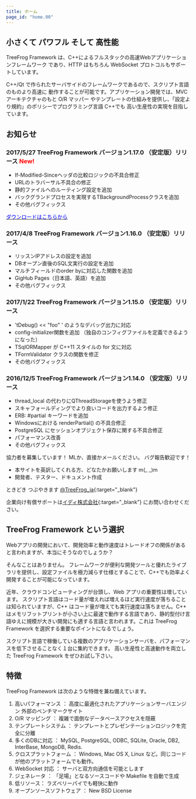 ```yaml
---
title: ホーム
page_id: "home.00"
---
```


## 小さくて パワフル そして 高性能

TreeFrog Framework は、C++によるフルスタックの高速Webアプリケーションフレームワーク
であり、HTTP はもちろん WebSocket プロトコルもサポートしています。

C++/Qt で作られたサーバサイドのフレームワークであるので、スクリプト言語のものより高速に
動作することが可能です。アプリケーション開発では、MVC アーキテクチャのもと O/R マッパー
やテンプレートの仕組みを提供し、「設定より規約」のポリシーでプログラミング言語 C++でも
高い生産性の実現を目指しています。

## お知らせ

### 2017/5/27  TreeFrog Framework バージョン1.17.0 （安定版）リリース <span style="color: red;">New!</span>

  - If-Modified-Sinceヘッダの比較ロジックの不具合修正
  - URLのトラバーサル不具合の修正
  - 静的ファイルへのルーティング設定を追加
  - バックグランドプロセスを実現するTBackgroundProcessクラスを追加
  - その他バグフィックス
   
[<span style="color: blue;">ダウンロードはこちらから</span>](download/ja)

### 2017/4/8  TreeFrog Framework バージョン1.16.0 （安定版）リリース

  - リッスンIPアドレスの設定を追加
  - DBオープン直後のSQL文実行の設定を追加
  - マルチフィールドのorder byに対応した関数を追加
  - GigHub Pages（日本語、英語）を追加
  - その他バグフィックス
  
### 2017/1/22  TreeFrog Framework バージョン1.15.0 （安定版）リリース

  - 'tDebug() << "foo" ' のようなデバッグ出力に対応
  - config-initializer関数を追加 （独自のコンフィグファイルを定義できるようになった）
  - TSqlORMapper が C++11 スタイルの for 文に対応
  - TFormValidator クラスの関数を修正
  - その他バグフィックス
    
### 2016/12/5  TreeFrog Framework バージョン1.14.0 （安定版）リリース

  - thread_local の代わりにQThreadStorageを使うよう修正
  - スキャフォールディングでより良いコードを出力するよう修正
  - ERB: #partial キーワードを追加
  - Windowsにおける renderPartial() の不具合修正
  - PostgreSQL にセッションオブジェクト保存に関する不具合修正
  - パフォーマンス改善
  - その他バグフィックス

協力者を募集しています！ MLか、直接かメールください。 バグ報告歓迎です！

 - 本サイトを英訳してくれる方、どなたかお願いします m(_ _)m
 - 開発者、テスター、ドキュメント作成
 

ときどき つぶやきます [@TreeFrog_ja](https://twitter.com/TreeFrog_ja){:target="_blank"}
 
企業向け有償サポートは[イディ株式会社](http://www.ideeinc.co.jp/){:target="_blank"} にお問い合わせください。

 
## TreeFrog Framework という選択

Webアプリの開発において、開発効率と動作速度はトレードオフの関係があると言われますが、本当にそうなのでしょうか？

そんなことはありません。
フレームワークが便利な開発ツールと優れたライブラリを提供し、設定ファイルを極力減らす仕様とすることで、C++でも効率よく開発することが可能になっています。

近年、クラウドコンピューティングが台頭し、Web アプリの重要性は増しています。 スクリプト言語はコード量が増えれば増えるほど実行速度が落ちることは知られていますが、C++ はコード量が増えても実行速度は落ちません。C++ はメモリフットプリントが小さい上に最速で動作する言語であり、静的型付け言語ゆえに規模が大きい開発にも適する言語と言われます。これは TreeFrog Framework を選択する重要なポイントになるでしょう。

スクリプト言語で稼働している複数のアプリケーションサーバを、パフォーマンスを低下させることなく１台に集約できます。
高い生産性と高速動作を両立した TreeFrog Framework をぜひお試し下さい。

## 特徴

TreeFrog Framework は次のような特徴を兼ね備えています。

 1. 高いパフォーマンス ： 高度に最適化されたアプリケーションサーバエンジン  外部のベンチマークサイト
 2. O/R マッピング ： 複雑で面倒なデータベースアクセスを隠蔽
 3. テンプレートシステム ： テンプレートとプレゼンテーションロジックを完全に分離
 4. 多くのDBに対応 ： MySQL, PostgreSQL, ODBC, SQLite, Oracle, DB2, InterBase, MongoDB, Redis.
 5. クロスプラットフォーム ： Windows, Mac OS X, Linux など。同じコードが他のプラットフォームでも動作。
 6. WebSocket 対応 ： サーバと双方向通信を可能とします
 7. ジェネレータ ： 「足場」となるソースコードや Makefile を自動で生成
 8. 低リソース：  ラズベリーパイでも軽快に動作
 9. オープンソースソフトウェア ： New BSD License
